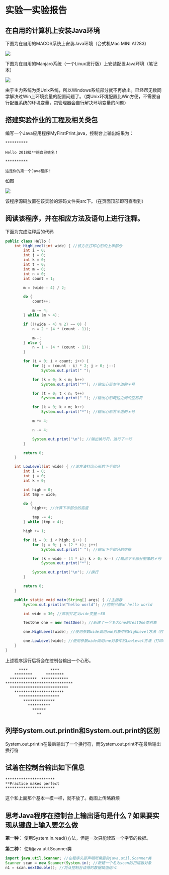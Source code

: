 # 实验一实验报告

## 在自用的计算机上安装Java环境

下图为在自用的MACOS系统上安装Java环境（台式机Mac MINI A1283）

![](https://ww1.sinaimg.cn/large/007i8nDUgy1g0mcosbr2pj31430lfwy8.jpg)

下图为在自用的Manjaro系统（一个Linux发行版）上安装配置Java环境（笔记本）

![](https://ww1.sinaimg.cn/large/007i8nDUgy1g0mcpm88jrj31hc0u0kjl.jpg)

由于主力系统为类Unix系统，所以Windows系统部分就不再放出。已经帮无数同学解决过Win上环境变量的配置问题了。（类Unix环境配置比Win方便，不需要自行配置系统的环境变量，包管理器会自行解决环境变量的问题）

## 搭建实验作业的工程及相关类包

编写一个Java应用程序MyFirstPrint.java，控制台上输出结果为：
```
**********

Hello 2018级**班自己姓名！

**********

这是你的第一个Java程序！
```

如图

![](https://ws1.sinaimg.cn/large/007i8nDUly1g0mdl2jnr3j30vc0k5gpi.jpg)

该程序源码放置在该实验的源码文件夹src下。（在页面顶部即可查看到）

## 阅读该程序，并在相应方法及语句上进行注释。

下面为完成注释后的代码

```Java
public class Hello {
    int HighLevel(int wide) { //该方法打印心形的上半部分
        int i = 0;
        int j = 0;
        int k = 0;
        int t = 0;
        int m = 0;
        int n = 0;
        int count = 1;

        m = (wide - 4) / 2;

        do {
            count++;

            m -= 4;
        } while (m > 4);

        if (((wide - 4) % 2) == 0) {
            n = 2 + (4 * (count - 1));

            m--;
        } else {
            n = 1 + (4 * (count - 1));
        }

        for (i = 0; i < count; i++) {
            for (j = (count - i) * 2; j > 0; j--)
                System.out.print(" ");

            for (k = 0; k < m; k++)
                System.out.print("*"); //输出心形左半边的＊号

            for (t = 0; t < n; t++)
                System.out.print(" "); //输出心形两边之间的空格符

            for (k = 0; k < m; k++)
                System.out.print("*"); //输出心形右半边的＊号

            m += 4;

            n -= 4;

            System.out.print("\n"); //输出换行符，进行下一行
        }

        return 0;
    }

    int LowLevel(int wide) { //该方法打印心形的下半部分
        int i = 0;
        int j = 0;
        int k = 0;

        int high = 0;
        int tmp = wide;

        do {
            high++; //计算下半部分的高度

            tmp -= 4;
        } while (tmp > 4);

        high += 1;

        for (i = 0; i < high; i++) {
            for (j = 0; j < (2 * i); j++)
                System.out.print(" "); //输出下半部分的空格

            for (k = wide - (4 * i); k > 0; k--) //输出下半部分图像的＊号
                System.out.print("*");

            System.out.print("\n"); //换行
        }

        return 0;
    }

    public static void main(String[] args) { //主函数
        System.out.println("hello world"); //控制台输出 hello world

        int wide = 30; //声明并定义wide变量＝30

        TestOne one = new TestOne(); //新建了一个名为one的TestOne类对象

        one.HighLevel(wide); //使用参数wide调用one对象中的HighLevel方法（打印心形的上半部分）

        one.LowLevel(wide); //使用参数wide调用one对象中的LowLevel方法（打印心形的下半部分）
    }
}

```

上述程序运行后将会在控制台输出一个心形。

```
      ****          ****
    ********      ********
  ************  ************
******************************
  **************************
    **********************
      ******************
        **************
          **********
            ******
              **
```

## 列举System.out.println和System.out.print的区别

System.out.println在最后输出了一个换行符，而System.out.print不在最后输出换行符

## 试着在控制台输出如下信息
```
**********************
**Practice makes perfect
**********************
```
这个和上面那个基本一模一样，就不放了。截图上传略麻烦

## 思考Java程序在控制台上输出语句是什么？如果要实现从键盘上输入要怎么做

**第一种：**
使用System.in.read()方法，但是一次只能读取一个字节的数据。

**第二种：**
使用java.util.Scanner类
```Java
import java.util.Scanner; //在程序头部声明所需要的java.util.Scanner类
Scanner scan = new Scanner(System.in); //新建一个名为scan的扫描器对象
n1 = scan.nextDouble(); //将从控制台读得的数据赋值给n1
```